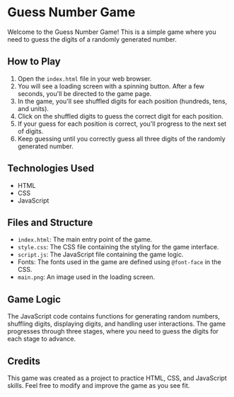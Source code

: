 # Guess Number Game

Welcome to the Guess Number Game! This is a simple game where you need to guess the digits of a randomly generated number.

## How to Play

1. Open the `index.html` file in your web browser.
2. You will see a loading screen with a spinning button. After a few seconds, you'll be directed to the game page.
3. In the game, you'll see shuffled digits for each position (hundreds, tens, and units).
4. Click on the shuffled digits to guess the correct digit for each position.
5. If your guess for each position is correct, you'll progress to the next set of digits.
6. Keep guessing until you correctly guess all three digits of the randomly generated number.

## Technologies Used

- HTML
- CSS
- JavaScript

## Files and Structure

- `index.html`: The main entry point of the game.
- `style.css`: The CSS file containing the styling for the game interface.
- `script.js`: The JavaScript file containing the game logic.
- Fonts: The fonts used in the game are defined using `@font-face` in the CSS.
- `main.png`: An image used in the loading screen.

## Game Logic

The JavaScript code contains functions for generating random numbers, shuffling digits, displaying digits, and handling user interactions. The game progresses through three stages, where you need to guess the digits for each stage to advance.

## Credits

This game was created as a project to practice HTML, CSS, and JavaScript skills. Feel free to modify and improve the game as you see fit.